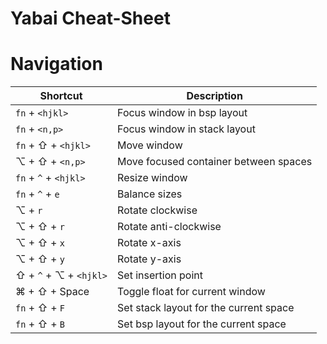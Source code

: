 # Yabai Cheat-Sheet

# Navigation


| Shortcut | Description |
| --- | --- |
| `fn` + `<hjkl>` | Focus window in bsp layout |
| `fn` + `<n,p>` | Focus window in stack layout |
| `fn` + ⇧ + `<hjkl>` | Move window |
| ⌥ + ⇧ + `<n,p>` | Move focused container between spaces |
| `fn` + `^` + `<hjkl>` | Resize window |
| `fn` + `^` + `e` | Balance sizes |
| ⌥ + `r` | Rotate clockwise |
| ⌥ + ⇧ + `r` | Rotate anti-clockwise |
| ⌥ + ⇧ + `x` | Rotate x-axis |
| ⌥ + ⇧ + `y` | Rotate y-axis |
| ⇧ + `^` + ⌥ + `<hjkl>` | Set insertion point |
| ⌘ + ⇧ + Space | Toggle float for current window |
| `fn` + ⇧ + `F` | Set stack layout for the current space |
| `fn` + ⇧ + `B` | Set bsp layout for the current space |
